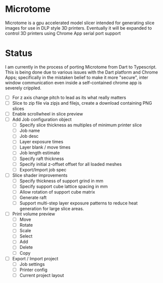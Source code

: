 # Microtome

Microtome is a gpu accelerated model slicer intended for generating slice images for
use in DLP style 3D printers. Eventually it will be expanded to control 3D printers
using Chrome App serial port support

# Status

I am currently in the process of porting Microtome from Dart to Typescript. This is being done due to various
issues with the Dart platform and Chrome Apps; specifically in the mistaken belief to make it more "secure", inter
window communication even inside a self-contained chrome app is severely crippled.

- [ ] For z axis change pitch to lead as its what really matters
- [ ] Slice to zip file via zipjs and filejs, create a download containing PNG slices
- [ ] Enable scrollwheel in slice preview
- [ ] Add Job configuration object
  - [ ] Specify slice thickness as multiples of minimum printer slice
  - [ ] Job name
  - [ ] Job desc
  - [ ] Layer exposure times
  - [ ] Layer blank / move times
  - [ ] Job length estimate
  - [ ] Specify raft thickness
  - [ ] Specify initial z-offset offset for all loaded meshes
  - [ ] Export/Import job spec
- [ ] Slice shader improvements
  - [ ] Specify thickness of support grind in mm
  - [ ] Specify support cube lattice spacing in mm
  - [ ] Allow rotation of support cube matrix
  - [ ] Generate raft
  - [ ] Support multi-step layer exposure patterns to reduce heat generation for large slice areas.
- [ ] Print volume preview
  - [ ] Move
  - [ ] Rotate
  - [ ] Scale
  - [ ] Select
  - [ ] Add
  - [ ] Delete
  - [ ] Copy
- [ ] Export / Import project
  - [ ] Job settings
  - [ ] Printer config
  - [ ] Current project layout
